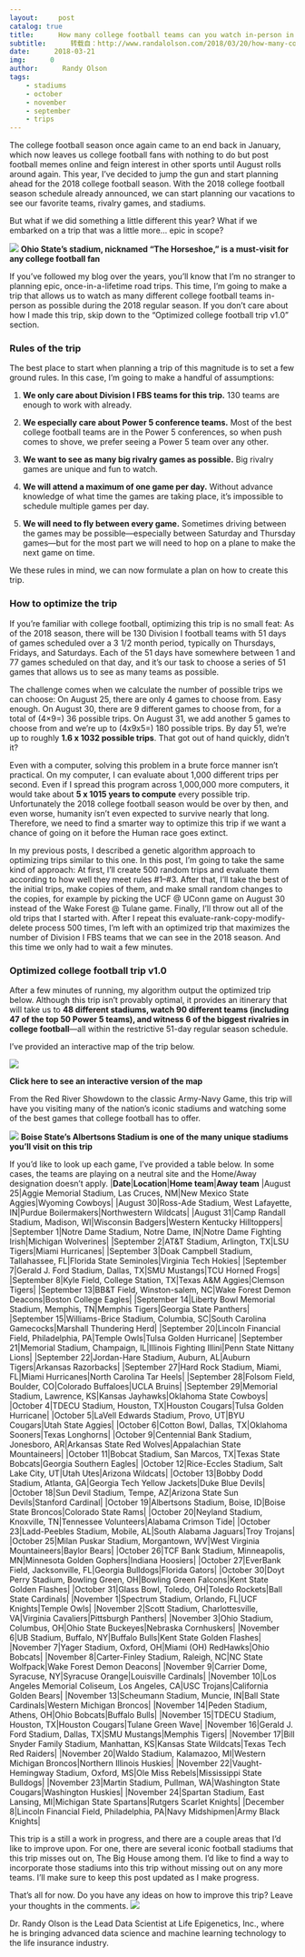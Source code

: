 ```yaml
---
layout:     post
catalog: true
title:      How many college football teams can you watch in-person in one football season?
subtitle:      转载自：http://www.randalolson.com/2018/03/20/how-many-college-football-teams-can-you-watch-in-person-in-one-football-season/
date:      2018-03-21
img:      0
author:      Randy Olson
tags:
    - stadiums
    - october
    - november
    - september
    - trips
---
```


The college football season once again came to an end back in January, which now leaves us college football fans with nothing to do but post football memes online and feign interest in other sports until August rolls around again. This year, I’ve decided to jump the gun and start planning ahead for the 2018 college football season. With the 2018 college football season schedule already announced, we can start planning our vacations to see our favorite teams, rivalry games, and stadiums.

But what if we did something a little different this year? What if we embarked on a trip that was a little more… epic in scope?

![](https://upload.wikimedia.org/wikipedia/en/thumb/f/fc/Panoramic_view_of_Ohio_Stadium.jpg/2560px-Panoramic_view_of_Ohio_Stadium.jpg)
**Ohio State’s stadium, nicknamed “The Horseshoe,” is a must-visit for any college football fan**

If you’ve followed my blog over the years, you’ll know that I’m no stranger to planning epic, once-in-a-lifetime road trips. This time, I’m going to make a trip that allows us to watch as many different college football teams in-person as possible during the 2018 regular season. If you don’t care about how I made this trip, skip down to the “Optimized college football trip v1.0” section.

### Rules of the trip

The best place to start when planning a trip of this magnitude is to set a few ground rules. In this case, I’m going to make a handful of assumptions:

1. **We only care about Division I FBS teams for this trip.** 130 teams are enough to work with already.

1. **We especially care about Power 5 conference teams.** Most of the best college football teams are in the Power 5 conferences, so when push comes to shove, we prefer seeing a Power 5 team over any other.

1. **We want to see as many big rivalry games as possible.** Big rivalry games are unique and fun to watch.

1. **We will attend a maximum of one game per day.** Without advance knowledge of what time the games are taking place, it’s impossible to schedule multiple games per day.

1. **We will need to fly between every game.** Sometimes driving between the games may be possible—especially between Saturday and Thursday games—but for the most part we will need to hop on a plane to make the next game on time.


We these rules in mind, we can now formulate a plan on how to create this trip.

### How to optimize the trip

If you’re familiar with college football, optimizing this trip is no small feat: As of the 2018 season, there will be 130 Division I football teams with 51 days of games scheduled over a 3 1/2 month period, typically on Thursdays, Fridays, and Saturdays. Each of the 51 days have somewhere between 1 and 77 games scheduled on that day, and it’s our task to choose a series of 51 games that allows us to see as many teams as possible.

The challenge comes when we calculate the number of possible trips we can choose: On August 25, there are only 4 games to choose from. Easy enough. On August 30, there are 9 different games to choose from, for a total of (4×9=) 36 possible trips. On August 31, we add another 5 games to choose from and we’re up to (4x9x5=) 180 possible trips. By day 51, we’re up to roughly **1.6 x 1032 possible trips**. That got out of hand quickly, didn’t it?

Even with a computer, solving this problem in a brute force manner isn’t practical. On my computer, I can evaluate about 1,000 different trips per second. Even if I spread this program across 1,000,000 more computers, it would take about **5 x 1015 years to compute** every possible trip. Unfortunately the 2018 college football season would be over by then, and even worse, humanity isn’t even expected to survive nearly that long. Therefore, we need to find a smarter way to optimize this trip if we want a chance of going on it before the Human race goes extinct.

In my previous posts, I described a genetic algorithm approach to optimizing trips similar to this one. In this post, I’m going to take the same kind of approach: At first, I’ll create 500 random trips and evaluate them according to how well they meet rules #1–#3. After that, I’ll take the best of the initial trips, make copies of them, and make small random changes to the copies, for example by picking the UCF @ UConn game on August 30 instead of the Wake Forest @ Tulane game. Finally, I’ll throw out all of the old trips that I started with. After I repeat this evaluate-rank-copy-modify-delete process 500 times, I’m left with an optimized trip that maximizes the number of Division I FBS teams that we can see in the 2018 season. And this time we only had to wait a few minutes.

### Optimized college football trip v1.0

After a few minutes of running, my algorithm output the optimized trip below. Although this trip isn’t provably optimal, it provides an itinerary that will take us to **48 different stadiums, watch 90 different teams (including 47 of the top 50 Power 5 teams), and witness 6 of the biggest rivalries in college football**—all within the restrictive 51-day regular season schedule.

I’ve provided an interactive map of the trip below.

![](http://www.randalolson.com/wp-content/uploads/optimized-cfb-trip-v1-1024x587.png)


**Click here to see an interactive version of the map**

From the Red River Showdown to the classic Army-Navy Game, this trip will have you visiting many of the nation’s iconic stadiums and watching some of the best games that college football has to offer.

![](https://upload.wikimedia.org/wikipedia/en/5/56/Bronco_Stadium_September_25_2010.JPG)
**Boise State’s Albertsons Stadium is one of the many unique stadiums you’ll visit on this trip**

If you’d like to look up each game, I’ve provided a table below. In some cases, the teams are playing on a neutral site and the Home/Away designation doesn’t apply.
|**Date**|**Location**|**Home team**|**Away team**
|August 25|Aggie Memorial Stadium, Las Cruces, NM|New Mexico State Aggies|Wyoming Cowboys|
|August 30|Ross-Ade Stadium, West Lafayette, IN|Purdue Boilermakers|Northwestern Wildcats|
|August 31|Camp Randall Stadium, Madison, WI|Wisconsin Badgers|Western Kentucky Hilltoppers|
|September 1|Notre Dame Stadium, Notre Dame, IN|Notre Dame Fighting Irish|Michigan Wolverines|
|September 2|AT&T Stadium, Arlington, TX|LSU Tigers|Miami Hurricanes|
|September 3|Doak Campbell Stadium, Tallahassee, FL|Florida State Seminoles|Virginia Tech Hokies|
|September 7|Gerald J. Ford Stadium, Dallas, TX|SMU Mustangs|TCU Horned Frogs|
|September 8|Kyle Field, College Station, TX|Texas A&M Aggies|Clemson Tigers|
|September 13|BB&T Field, Winston-salem, NC|Wake Forest Demon Deacons|Boston College Eagles|
|September 14|Liberty Bowl Memorial Stadium, Memphis, TN|Memphis Tigers|Georgia State Panthers|
|September 15|Williams-Brice Stadium, Columbia, SC|South Carolina Gamecocks|Marshall Thundering Herd|
|September 20|Lincoln Financial Field, Philadelphia, PA|Temple Owls|Tulsa Golden Hurricane|
|September 21|Memorial Stadium, Champaign, IL|Illinois Fighting Illini|Penn State Nittany Lions|
|September 22|Jordan-Hare Stadium, Auburn, AL|Auburn Tigers|Arkansas Razorbacks|
|September 27|Hard Rock Stadium, Miami, FL|Miami Hurricanes|North Carolina Tar Heels|
|September 28|Folsom Field, Boulder, CO|Colorado Buffaloes|UCLA Bruins|
|September 29|Memorial Stadium, Lawrence, KS|Kansas Jayhawks|Oklahoma State Cowboys|
|October 4|TDECU Stadium, Houston, TX|Houston Cougars|Tulsa Golden Hurricane|
|October 5|LaVell Edwards Stadium, Provo, UT|BYU Cougars|Utah State Aggies|
|October 6|Cotton Bowl, Dallas, TX|Oklahoma Sooners|Texas Longhorns|
|October 9|Centennial Bank Stadium, Jonesboro, AR|Arkansas State Red Wolves|Appalachian State Mountaineers|
|October 11|Bobcat Stadium, San Marcos, TX|Texas State Bobcats|Georgia Southern Eagles|
|October 12|Rice-Eccles Stadium, Salt Lake City, UT|Utah Utes|Arizona Wildcats|
|October 13|Bobby Dodd Stadium, Atlanta, GA|Georgia Tech Yellow Jackets|Duke Blue Devils|
|October 18|Sun Devil Stadium, Tempe, AZ|Arizona State Sun Devils|Stanford Cardinal|
|October 19|Albertsons Stadium, Boise, ID|Boise State Broncos|Colorado State Rams|
|October 20|Neyland Stadium, Knoxville, TN|Tennessee Volunteers|Alabama Crimson Tide|
|October 23|Ladd-Peebles Stadium, Mobile, AL|South Alabama Jaguars|Troy Trojans|
|October 25|Milan Puskar Stadium, Morgantown, WV|West Virginia Mountaineers|Baylor Bears|
|October 26|TCF Bank Stadium, Minneapolis, MN|Minnesota Golden Gophers|Indiana Hoosiers|
|October 27|EverBank Field, Jacksonville, FL|Georgia Bulldogs|Florida Gators|
|October 30|Doyt Perry Stadium, Bowling Green, OH|Bowling Green Falcons|Kent State Golden Flashes|
|October 31|Glass Bowl, Toledo, OH|Toledo Rockets|Ball State Cardinals|
|November 1|Spectrum Stadium, Orlando, FL|UCF Knights|Temple Owls|
|November 2|Scott Stadium, Charlottesville, VA|Virginia Cavaliers|Pittsburgh Panthers|
|November 3|Ohio Stadium, Columbus, OH|Ohio State Buckeyes|Nebraska Cornhuskers|
|November 6|UB Stadium, Buffalo, NY|Buffalo Bulls|Kent State Golden Flashes|
|November 7|Yager Stadium, Oxford, OH|Miami (OH) RedHawks|Ohio Bobcats|
|November 8|Carter-Finley Stadium, Raleigh, NC|NC State Wolfpack|Wake Forest Demon Deacons|
|November 9|Carrier Dome, Syracuse, NY|Syracuse Orange|Louisville Cardinals|
|November 10|Los Angeles Memorial Coliseum, Los Angeles, CA|USC Trojans|California Golden Bears|
|November 13|Scheumann Stadium, Muncie, IN|Ball State Cardinals|Western Michigan Broncos|
|November 14|Peden Stadium, Athens, OH|Ohio Bobcats|Buffalo Bulls|
|November 15|TDECU Stadium, Houston, TX|Houston Cougars|Tulane Green Wave|
|November 16|Gerald J. Ford Stadium, Dallas, TX|SMU Mustangs|Memphis Tigers|
|November 17|Bill Snyder Family Stadium, Manhattan, KS|Kansas State Wildcats|Texas Tech Red Raiders|
|November 20|Waldo Stadium, Kalamazoo, MI|Western Michigan Broncos|Northern Illinois Huskies|
|November 22|Vaught-Hemingway Stadium, Oxford, MS|Ole Miss Rebels|Mississippi State Bulldogs|
|November 23|Martin Stadium, Pullman, WA|Washington State Cougars|Washington Huskies|
|November 24|Spartan Stadium, East Lansing, MI|Michigan State Spartans|Rutgers Scarlet Knights|
|December 8|Lincoln Financial Field, Philadelphia, PA|Navy Midshipmen|Army Black Knights|

This trip is a still a work in progress, and there are a couple areas that I’d like to improve upon. For one, there are several iconic football stadiums that this trip misses out on, The Big House among them. I’d like to find a way to incorporate those stadiums into this trip without missing out on any more teams. I’ll make sure to keep this post updated as I make progress.

That’s all for now. Do you have any ideas on how to improve this trip? Leave your thoughts in the comments.
![](http://2.gravatar.com/avatar/bc264e8b1145c5291892c01cc9174db7?s=80&r=pg)


Dr. Randy Olson is the Lead Data Scientist at Life Epigenetics, Inc., where he is bringing advanced data science and machine learning technology to the life insurance industry.
